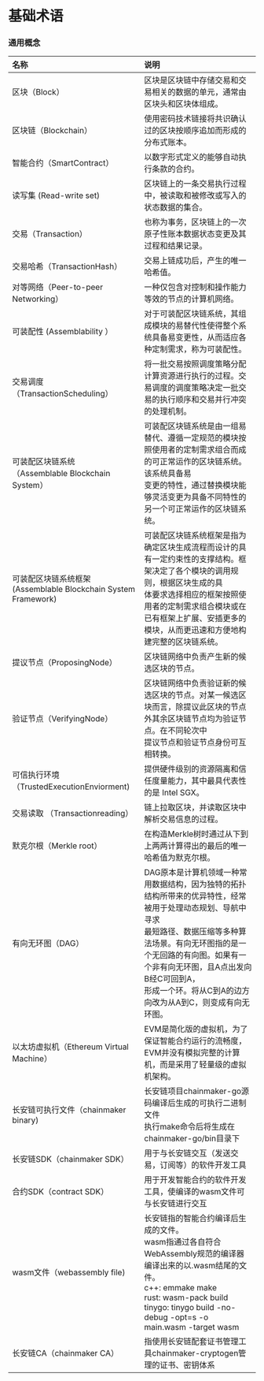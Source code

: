 # 基础术语

### 通用概念

| 名称          | 说明                   |
| :-------- | :-------------------- |
| 区块（Block）      |区块是区块链中存储交易和交易相关的数据的单元，通常由区块头和区块体组成。                  |
| 区块链（Blockchain）      | 使用密码技术链接将共识确认过的区块按顺序追加而形成的分布式账本。 |
| 智能合约（SmartContract）       | 以数字形式定义的能够自动执行条款的合约。|
| 读写集 (Read-write set)       | 区块链上的一条交易执行过程中，被读取和被修改或写入的状态数据的集合。|
| 交易（Transaction）      | 也称为事务，区块链上的一次原子性账本数据状态变更及其过程和结果记录。|
| 交易哈希（TransactionHash）       | 交易上链成功后，产生的唯一哈希值。|
| 对等网络（Peer-to-peer Networking）       | 一种仅包含对控制和操作能力等效的节点的计算机网络。|
| 可装配性 (Assemblability ）      | 对于可装配区块链系统，其组成模块的易替代性使得整个系统具备易变更性，从而适应各种定制需求，称为可装配性。|
| 交易调度（TransactionScheduling）   | 将一批交易按照调度策略分配计算资源进行执行的过程。交易调度的调度策略决定一批交易的执行顺序和交易并行冲突的处理机制。|
| 可装配区块链系统<br>（Assemblable Blockchain System）   | 可装配区块链系统是由一组易替代、遵循一定规范的模块按照使用者的定制需求组合而成的可正常运作的区块链系统。该系统具备易<br>变更的特性，通过替换模块能够灵活变更为具备不同特性的另一个可正常运作的区块链系统。 |
| 可装配区块链系统框架<br> (Assemblable Blockchain System Framework)   | 可装配区块链系统框架是指为确定区块生成流程而设计的具有一定约束性的支撑结构。框架决定了各个模块的调用规则，根据区块生成的具<br/>体要求选择相应的框架按照使用者的定制需求组合模块或在已有框架上扩展、安插更多的模块，从而更迅速和方便地构建完整的区块链系统。 |
| 提议节点（ProposingNode）      | 区块链网络中负责产生新的候选区块的节点。|
| 验证节点（VerifyingNode）       | 区块链网络中负责验证新的候选区块的节点。对某一候选区块而言，除提议此区块的节点外其余区块链节点均为验证节点。在不同轮次中<br/>提议节点和验证节点身份可互相转换。 |
|  可信执行环境（TrustedExecutionEnviorment)         | 提供硬件级别的资源隔离和信任度量能力，其中最具代表性的是 Intel SGX。|
|  交易读取 （Transactionreading）         | 链上拉取区块，并读取区块中解析交易信息的过程。 |
|  默克尔根（Merkle root）         | 在构造Merkle树时通过从下到上两两计算得出的最后的唯一哈希值为默克尔根。|
|  有向无环图（DAG）         | DAG原本是计算机领域一种常用数据结构，因为独特的拓扑结构所带来的优异特性，经常被用于处理动态规划、导航中寻求<br/>最短路径、数据压缩等多种算法场景。有向无环图指的是一个无回路的有向图。如果有一个非有向无环图，且A点出发向B经C可回到A，<br/>形成一个环。将从C到A的边方向改为从A到C，则变成有向无环图。 |
|  以太坊虚拟机（Ethereum Virtual Machine）     | EVM是简化版的虚拟机，为了保证智能合约运行的流畅度，EVM并没有模拟完整的计算机，而是采用了轻量级的虚拟机架构。|
| 长安链可执行文件（chainmaker binary) | 长安链项目chainmaker-go源码编译后生成的可执行二进制文件<br/>执行make命令后将生成在chainmaker-go/bin目录下 |
| 长安链SDK（chainmaker SDK） | 用于与长安链交互（发送交易，订阅等）的软件开发工具 |
| 合约SDK（contract SDK） | 用于开发智能合约的软件开发工具，使编译的wasm文件可与长安链进行交互 |
| wasm文件（webassembly file) | 长安链指的智能合约编译后生成的文件。<br/>wasm指通过各自符合WebAssembly规范的编译器编译出来的以.wasm结尾的文件。<br/>c++: emmake make<br/>rust: wasm-pack build<br/>tinygo: tinygo build -no-debug -opt=s -o main.wasm -target wasm |
| 长安链CA（chainmaker CA） | 指使用长安链配套证书管理工具chainmaker-cryptogen管理的证书、密钥体系 |



<br><br>